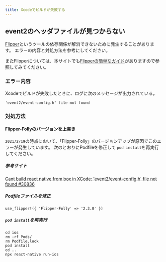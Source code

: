 ```yaml
---
title: Xcodeでビルドが失敗する
---
```




## event2のヘッダファイルが見つからない

[Flipper](https://fbflipper.com/)というツールの依存関係が解消できないために発生することがあります。
エラーの内容と対処方法を参考にしてください。

またFlipperについては、本サイトでも[Flipperの簡単なガイド](../santoku/flipper.md)がありますので参照してみてください。

### エラー内容

Xcodeでビルドが失敗したときに、ログに次のメッセージが出力されている。

```console
'event2/event-config.h' file not found
```

### 対処方法

#### Flipper-Follyのバージョンを上書き

`2021/2/19`の時点において、「Flipper-Folly」のバージョンアップが原因でこのエラーが発生しています。
次のとおりにPodfileを修正して `pod install`を再実行してください。

##### 参考サイト

[Cant build react native from box in XCode: 'event2/event-config.h' file not found #30836](https://github.com/facebook/react-native/issues/30836 )

##### Podfileファイルを修正

```console
use_flipper!({ 'Flipper-Folly' => '2.3.0' })
```

##### `pod install`を再実行

```console
cd ios
rm -rf Pods/
rm Podfile.lock
pod install
cd ..
npx react-native run-ios
```
